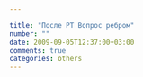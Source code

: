 ```yaml
---

title: "После РТ Вопрос ребром"
number: ""
date: 2009-09-05T12:37:00+03:00
comments: true
categories: others
---
```

